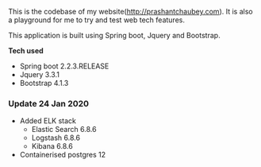 This is the codebase of my website(http://prashantchaubey.com). It is also a playground for me to try and test
web tech features.

This application is built using Spring boot, Jquery and Bootstrap.

**Tech used**
* Spring boot 2.2.3.RELEASE
* Jquery 3.3.1
* Bootstrap 4.1.3

### Update 24 Jan 2020 
* Added ELK stack
    * Elastic Search 6.8.6
    * Logstash 6.8.6
    * Kibana 6.8.6
* Containerised postgres 12